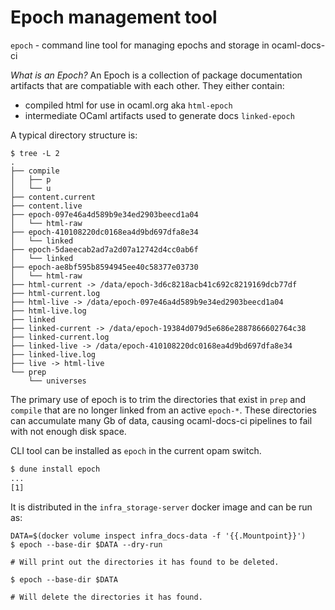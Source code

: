 # Epoch management tool

`epoch` - command line tool for managing epochs and storage in ocaml-docs-ci

_What is an Epoch?_ An Epoch is a collection of package documentation artifacts that are compatiable with each other. They either contain:

  * compiled html for use in ocaml.org aka `html-epoch`
  * intermediate OCaml artifacts used to generate docs `linked-epoch`

A typical directory structure is:

```shell skip
$ tree -L 2
.
├── compile
│   ├── p
│   └── u
├── content.current
├── content.live
├── epoch-097e46a4d589b9e34ed2903beecd1a04
│   └── html-raw
├── epoch-410108220dc0168ea4d9bd697dfa8e34
│   └── linked
├── epoch-5daeecab2ad7a2d07a12742d4cc0ab6f
│   └── linked
├── epoch-ae8bf595b8594945ee40c58377e03730
│   └── html-raw
├── html-current -> /data/epoch-3d6c8218acb41c692c8219169dcb77df
├── html-current.log
├── html-live -> /data/epoch-097e46a4d589b9e34ed2903beecd1a04
├── html-live.log
├── linked
├── linked-current -> /data/epoch-19384d079d5e686e2887866602764c38
├── linked-current.log
├── linked-live -> /data/epoch-410108220dc0168ea4d9bd697dfa8e34
├── linked-live.log
├── live -> html-live
└── prep
    └── universes

```
The primary use of epoch is to trim the directories that exist in `prep` and `compile` that are no longer linked from an active `epoch-*`. These directories can accumulate many Gb of data, causing ocaml-docs-ci pipelines to fail with not enough disk space.

CLI tool can be installed as `epoch` in the current opam switch.

```sh
$ dune install epoch
...
[1]
```

It is distributed in the `infra_storage-server` docker image and can be run as:
```shell skip
DATA=$(docker volume inspect infra_docs-data -f '{{.Mountpoint}}')
$ epoch --base-dir $DATA --dry-run

# Will print out the directories it has found to be deleted.

$ epoch --base-dir $DATA

# Will delete the directories it has found.
```
